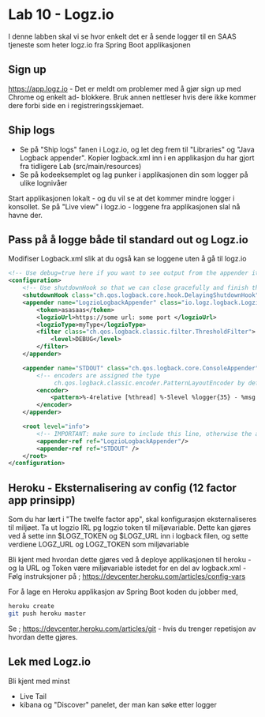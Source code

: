 # Lab 10 - Logz.io

I denne labben skal vi se hvor enkelt det er å sende logger til en SAAS tjeneste som heter logz.io fra Spring Boot applikasjonen

## Sign up

https://app.logz.io - Det er meldt om problemer med å gjør sign up med Chrome og enkelt ad- blokkere. Bruk annen nettleser hvis dere ikke 
kommer dere forbi side en i registreringsskjemaet. 

## Ship logs 

* Se på "Ship logs" fanen i Logz.io, og let deg frem til "Libraries" og "Java Logback appender". Kopier logback.xml inn i en applikasjon du 
har gjort fra tidligere Lab (src/main/resources)
* Se på kodeeksemplet og lag punker i applikasjonen din som logger på ulike lognivåer 

Start applikasjonen lokalt - og du vil se at det kommer mindre logger i konsollet. Se på "Live view" i logz.io - loggene fra applikasjonen slal nå havne der.

## Pass på å logge både til standard out og Logz.io

Modifiser Logback.xml slik at du også kan se loggene uten å gå til logz.io

```xml
<!-- Use debug=true here if you want to see output from the appender itself -->
<configuration>
    <!-- Use shutdownHook so that we can close gracefully and finish the log drain -->
    <shutdownHook class="ch.qos.logback.core.hook.DelayingShutdownHook"/>
    <appender name="LogzioLogbackAppender" class="io.logz.logback.LogzioLogbackAppender">
        <token>asasaas</token>
        <logzioUrl>https://some url: some port </logzioUrl>
        <logzioType>myType</logzioType>
        <filter class="ch.qos.logback.classic.filter.ThresholdFilter">
            <level>DEBUG</level>
        </filter>
    </appender>

    <appender name="STDOUT" class="ch.qos.logback.core.ConsoleAppender">
        <!-- encoders are assigned the type
             ch.qos.logback.classic.encoder.PatternLayoutEncoder by default -->
        <encoder>
            <pattern>%-4relative [%thread] %-5level %logger{35} - %msg %n</pattern>
        </encoder>
    </appender>

    <root level="info">
        <!-- IMPORTANT: make sure to include this line, otherwise the appender won't be used -->
        <appender-ref ref="LogzioLogbackAppender"/>
        <appender-ref ref="STDOUT" />
    </root>
</configuration>
```

## Heroku - Eksternalisering av config (12 factor app prinsipp)

Som du har lært i "The twelfe factor app", skal konfigurasjon eksternaliseres til miljøet. Ta ut logzio IRL pg logzio token til miljøvariable. Dette kan gjøres ved å sette inn $LOGZ_TOKEN og $LOGZ_URL inn i logback filen, og sette verdiene LOGZ_URL og LOGZ_TOKEN som miljøvariable 
 
Bli kjent med hvordan dette gjøres ved å deploye applikasjonen til heroku - og la URL og Token være miljøvariable istedet for en del av logback.xml - Følg instruksjoner på ; https://devcenter.heroku.com/articles/config-vars

For å lage en Heroku applikasjon av Spring Boot koden du jobber med,  

```bash
heroku create
git push heroku master
```

Se ; https://devcenter.heroku.com/articles/git - hvis du trenger repetisjon av hvordan dette gjøres. 



## Lek med Logz.io

Bli kjent med minst 

* Live Tail
* kibana og "Discover" panelet, der man kan søke etter logger



